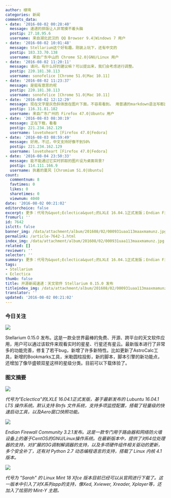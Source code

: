 ```yaml
---
author: 棣琦
categories: 新闻
comments_data:
- date: '2016-08-02 00:28:40'
  message: 速递的排版让人非常摸不着头脑
  postip: 27.18.95.6
  username: 来自湖北武汉的 QQ Browser 9.4|Windows 7 用户
- date: '2016-08-02 10:01:48'
  message: Stellarium这个好有趣，刚装上玩下，还有中文的
  postip: 183.33.70.138
  username: 来自广东中山的 Chrome 52.0|GNU/Linux 用户
- date: '2016-08-02 11:20:11'
  message: 请问，有什么好的建议嘛？可以提出来，我们会考虑进行调整。
  postip: 220.181.38.113
  username: sonofelice [Chrome 51.0|Mac 10.11]
- date: '2016-08-02 11:23:37'
  message: 是挺有意思的呢
  postip: 220.181.38.113
  username: sonofelice [Chrome 51.0|Mac 10.11]
- date: '2016-08-02 12:12:29'
  message: 现在文字是灰色斜体放在图片下面，不容易看到。 用普通的markdown语法写都比这个排版要清晰。
  postip: 116.31.81.182
  username: 来自广东广州的 Firefox 47.0|Ubuntu 用户
- date: '2016-08-03 08:30:19'
  message: 正在下载，看看
  postip: 221.234.162.129
  username: lovetoheart [Firefox 47.0|Fedora]
- date: '2016-08-03 08:59:49'
  message: 好用，不过，中文支持好像不到50%
  postip: 221.234.162.129
  username: lovetoheart [Firefox 47.0|Fedora]
- date: '2016-08-04 23:50:33'
  message: 能不能通过它实时抓取的图片设为桌面背景?
  postip: 114.111.166.9
  username: 执着的夏风 [Chromium 51.0|Ubuntu]
count:
  commentnum: 8
  favtimes: 0
  likes: 0
  sharetimes: 0
  viewnum: 4040
date: '2016-08-02 00:21:02'
editorchoice: false
excerpt: 更多：代号为&quot;Eclectica&quot;的LXLE 16.04.1正式发版；Endian Firewall Community 3.2.1版本提供了对64位处理器的支持。
fromurl: ''
id: 7642
islctt: false
banner_img: /data/attachment/album/201608/02/000931uaa113maaxmamunz.jpg
permalink: /article-7642-1.html
index_img: /data/attachment/album/201608/02/000931uaa113maaxmamunz.jpg
related: []
reviewer: ''
selector: ''
summary: 更多：代号为&quot;Eclectica&quot;的LXLE 16.04.1正式发版；Endian Firewall Community 3.2.1版本提供了对64位处理器的支持。
tags:
- Stellarium
- Eclectica
thumb: false
title: 开源新闻速递：天文软件 Stellarium 0.15.0 发布
titleindex_img: /data/attachment/album/201608/02/000931uaa113maaxmamunz.jpg
translator: ''
updated: '2016-08-02 00:21:02'
---
```


### 今日关注


![](/data/attachment/album/201608/02/000931uaa113maaxmamunz.jpg)


Stellarium 0.15.0 发布。这是一款全世界最棒的免费、开源、跨平台的天文软件应用，用户可以通过该软件来观看实时的星星、行星还有星云。最新版本进行了非常多的功能完善，修复了若干bug，新增了许多新特性。比如更新了AstroCalc工具，新增的Bookmarks工具，米勒圆柱投影，新的脚本，脚本引擎的新功能点，还增加了像华盛顿双星这样的星级分类。目前可以下载体验了。


### 图文摘要


![](/data/attachment/album/201608/02/001113gerpp8lp5pe0p5ll.jpg)


*代号为"Eclectica"的LXLE 16.04.1正式发版，基于最新发布的 Lubuntu 16.04.1 LTS 操作系统。默认支持 Btrfs 文件系统，支持多项监控配置，搭载了轻量级的快速启动工具，以及Aero窗口快照功能。*


![](/data/attachment/album/201608/02/001231h6y3836gi936zcy4.jpg)


*Endian Firewall Community 3.2.1发布。这是一款专门用于路由器和网络防火墙设备上的基于CentOS的GNU/Linux操作系统。在最新版本中，提供了对64位处理器的支持，对扩展的3G调制解调器的支持，以及多项硬件组件相关驱动的更新，多个安全补丁，还有对 Python 2.7 动态编程语言的支持，搭载了 Linux 内核 4.1 版本。*


![](/data/attachment/album/201608/02/001332ym0n2yf2nf6bb6yy.jpg)


*代号为 "Sarah" 的 Linux Mint 18 Xfce 版本目前已经可以从官网进行下载了。这一版本中引入了对X系列app的支持，像Xed, Xviewer, Xreader, Xplayer等，还加入了炫丽的 Mint-Y 主题。*